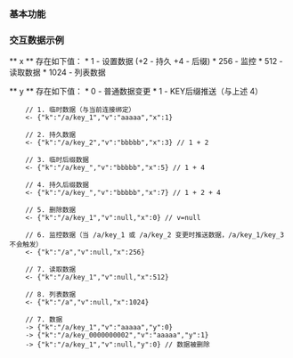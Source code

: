 ### 基本功能



### 交互数据示例

** x ** 存在如下值：
	* 1 - 设置数据 (+2 - 持久 +4 - 后缀)
	* 256 - 监控
	* 512 - 读取数据
	* 1024 - 列表数据

** y ** 存在如下值：
	* 0 - 普通数据变更
	* 1 - KEY后缀推送（与上述 4）
```
	// 1. 临时数据（与当前连接绑定）
	<- {"k":"/a/key_1","v":"aaaaa","x":1}

	// 2. 持久数据
	<- {"k":"/a/key_2","v":"bbbbb","x":3} // 1 + 2

	// 3. 临时后缀数据
	<- {"k":"/a/key_","v":"bbbbb","x":5} // 1 + 4

	// 4. 持久后缀数据
	<- {"k":"/a/key_","v":"bbbbb","x":7} // 1 + 2 + 4

	// 5. 删除数据
	<- {"k":"/a/key_1","v":null,"x":0} // v=null

	// 6. 监控数据（当 /a/key_1 或 /a/key_2 变更时推送数据，/a/key_1/key_3 不会触发）
	<- {"k":"/a","v":null,"x":256}

	// 7. 读取数据
	<- {"k":"/a/key_1","v":null,"x":512}

	// 8. 列表数据
	<- {"k":"/a","v":null,"x":1024}

	// 7. 数据
	-> {"k":"/a/key_1","v":"aaaaa","y":0}
	-> {"k":"/a/key_0000000002","v":"aaaaa","y":1}
	-> {"k":"/a/key_1","v":null,"y":0} // 数据被删除

```
